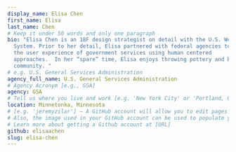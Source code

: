```yaml
---
display_name: Elisa Chen
first_name: Elisa
last_name: Chen
# Keep it under 50 words and only one paragraph
bio: "Elisa Chen is an 18F design strategist on detail with the U.S. Web Design
  System. Prior to her detail, Elisa partnered with federal agencies to improve
  the user experience of government services using human centered
  approaches.  In her “spare” time, Elisa enjoys throwing pottery and building
  community. "
# e.g. U.S. General Services Administration
agency_full_name: U.S. General Services Administration
# Agency Acronym [e.g., GSA]
agency: GSA
# Tell us where you live and work [e.g. 'New York City' or 'Portland, OR']
location: Minnetonka, Minnesota
# [e.g. 'jeremyzilar'] — A GitHub account will allow you to edit pages on Digital.gov.
# Also, the image used in your GitHub account can be used to populate your digital.gov profile photo.
# Learn more about getting a Github account at [URL]
github: elisaachen
slug: elisa-chen
---
```

